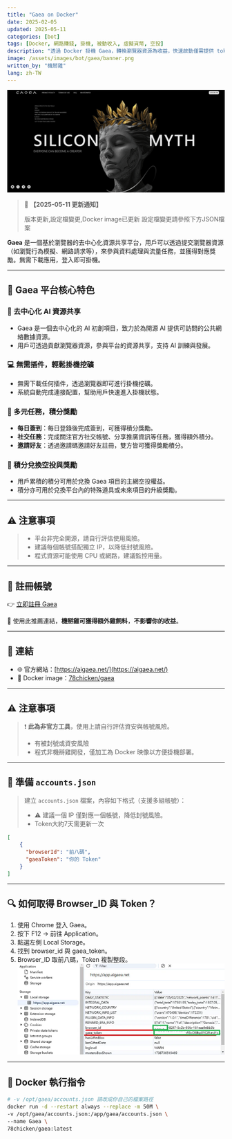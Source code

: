 ```yaml
---
title: "Gaea on Docker"
date: 2025-02-05
updated: 2025-05-11
categories: [bot]
tags: [Docker, 網路賺錢, 掛機, 被動收入, 虛擬貨幣, 空投]
description: "透過 Docker 掛機 Gaea，轉換瀏覽器資源為收益，快速啟動僅需提供 token 與 browser_id。"
image: /assets/images/bot/gaea/banner.png
written_by: "機掰雞"
lang: zh-TW
---
```


![Gaea 封面圖](/assets/images/bot/gaea/banner.png)
> 📢 **【2025-05-11 更新通知】**
>
> 版本更新,設定檔變更,Docker image已更新
> 設定檔變更請參照下方JSON檔案  

**Gaea** 是一個基於瀏覽器的去中心化資源共享平台，用戶可以透過提交瀏覽器資源（如瀏覽行為模擬、網路請求等），來參與資料處理與流量任務，並獲得對應獎勵。無需下載應用，登入即可掛機。

---

## 🌟 Gaea 平台核心特色

### 🧠 去中心化 AI 資源共享
- Gaea 是一個去中心化的 AI 初創項目，致力於為開源 AI 提供可訪問的公共網絡數據資源。
- 用戶可透過貢獻瀏覽器資源，參與平台的資源共享，支持 AI 訓練與發展。

### 💻 無需插件，輕鬆掛機挖礦
- 無需下載任何插件，透過瀏覽器即可進行掛機挖礦。
- 系統自動完成連接配置，幫助用戶快速進入掛機狀態。

### 🎯 多元任務，積分獎勵
- **每日簽到**：每日登錄後完成簽到，可獲得積分獎勵。
- **社交任務**：完成關注官方社交帳號、分享推廣資訊等任務，獲得額外積分。
- **邀請好友**：透過邀請碼邀請好友註冊，雙方皆可獲得獎勵積分。

### 🎁 積分兌換空投與獎勵
- 用戶累積的積分可用於兌換 Gaea 項目的主網空投權益。
- 積分亦可用於兌換平台內的特殊道具或未來項目的升級獎勵。

---

## ⚠️ 注意事項

> - 平台非完全開源，請自行評估使用風險。
> - 建議每個帳號搭配獨立 IP，以降低封號風險。
> - 程式資源可能使用 CPU 或網路，建議監控用量。

---

## 📝 註冊帳號

👉 [立即註冊 Gaea](https://app.aigaea.net/register?ref=ga4XkSb1MLw506)

🎉 使用此推薦連結，**機掰雞可獲得額外雞飼料**，**不影響你的收益**。

---

## 🔗 連結

- 🌐 官方網站：[https://aigaea.net/](https://aigaea.net/)
- 🐳 Docker image：[78chicken/gaea](https://hub.docker.com/r/78chicken/gaea)

---

## ⚠️ 注意事項

> ❗ **此為非官方工具**，使用上請自行評估資安與帳號風險。
> 
> - 有被封號或資安風險   
> - 程式非機掰雞開發，僅加工為 Docker 映像以方便掛機部署。

---

## 📄 準備 `accounts.json`

> 建立 `accounts.json` 檔案，內容如下格式（支援多組帳號）：
> 
> - ⚠️ 建議一個 IP 僅對應一個帳號，降低封號風險。
> - Token大約7天需更新一次
```json
[
    {
      "browserId": "前八碼",
      "gaeaToken": "你的 Token"
    }
]
```
---

## 🔍 如何取得 Browser_ID 與 Token？
1. 使用 Chrome 登入 Gaea。
2. 按下 F12 → 前往 Application。
3. 點選左側 Local Storage。
4. 找到 browser_id 與 gaea_token。
5. Browser_ID 取前八碼，Token 複製整段。
![Gaea token](/assets/images/bot/gaea/img_1.png)

---

## 🐳 Docker 執行指令
```bash
# -v /opt/gaea/accounts.json 請改成你自己的檔案路徑
docker run -d --restart always --replace -m 50M \
-v /opt/gaea/accounts.json:/app/gaea/accounts.json \
--name Gaea \
78chicken/gaea:latest
```
